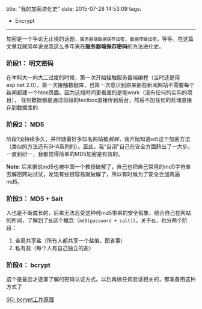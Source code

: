 title: "我的加密进化史"
date: 2015-07-28 14:53:09
tags:
 - Encrypt
---
加密是一个争论无止境的话题，`服务器端数据保存加密`，`数据传输加密`，等等。在这篇文章我就简单说说我这么多年来在**服务器端保存密码**的方法进化史。
<!-- more -->
### 阶段1： 明文密码
在本科大一向大二过度的时候，第一次开始接触服务器端编程（当时还是用asp.net 2.0），第一次接触数据库，也第一次意识到原来那些新闻网站不需要每个新闻都建一个html页面。因为这段时间更看重的是能work（没有任何的实际的项目），
任何数据都是通过前段的textbox直接传到后台，然后不加任何的处理直接存到数据库的.

### 阶段2： MD5
阶段1没持续多久，并伴随着好多知名网站被*脱裤*，我开始知道`md5`这个加密方法（类似的方法还有SHA系列的）。至此，我“自诩”自己在安全方面跨出了一大步。一直到研一，我都觉得简单的MD5加密是有效的。

**Note**: 后来据说md5也被中国一个教授破解了，自己也把自己常用的md5字符串去解密网站试试，发现有些很容易就破解了，所以有时候为了安全会加两遍md5。

### 阶段3： MD5 + Salt
人也是不断成长的，后来无法忍受这种纯md5带来的安全假象，结合自己在网站的所闻，了解到了`盐`这个概念（`md5(password + salt)`）。关于`盐`，也分两个阶段：
1. 全局共享盐（所有人都共享一个盐值，图省事）
2. 私有盐（每个人有自己独立的盐）

### 阶段4： bcrypt
这个是最近才逐渐了解的密码认证方式。以后再做任何验证相关的，都准备用这种方式了

[SO: bcrypt工作原理](http://stackoverflow.com/questions/6832445/how-can-bcrypt-have-built-in-salts)
 

